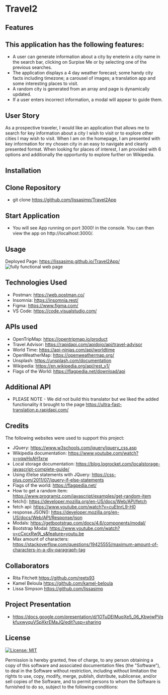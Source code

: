 # Travel2

## Features
## This application has the following features:
- A user can generate information about a city by eneterin a city name in the search bar, clicking on Surpise Me or by selecting one of the previous searches.
- The application displays a 4 day weather forecast; some handy city facts including timezone; a carousel of images; a translation app and some interesting places to visit.
- A random city is generated from an array and page is dynamically updated.
- If a user enters incorrect information, a modal will appear to guide them.

## User Story
As a prospective traveler, I would like an application that allows me to search for key information about a city I wish to visit or to explore other cities I may wish to visit. When I am on the homepage, I am presented with key information for my chosen city in an easy to navigate and clearly presented format.  When looking for places of interest, I am provided with 6 options and additionally the opportuntiy to explore further on Wikipedia.

## Installation
## Clone Repository
- git clone https://github.com/lissasimp/Travel2App

## Start Application
- You will see App running on port 3000! in the console. You can then view the app on http://localhost:3000/.


## Usage
Deployed Page: https://lissasimp.github.io/Travel2App/
![fully functional web page](./assets/images/Full%20size%20screenshot.png)

## Technologies Used
- Postman: https://web.postman.co/
- Insomnia: https://insomnia.rest/
- Figma: https://www.figma.com/
- VS Code: https://code.visualstudio.com/

## APIs used
- OpenTripMap: https://opentripmap.io/product
- Travel Advisor: https://rapidapi.com/apidojo/api/travel-advisor
- World Time: https://api-ninjas.com/api/worldtime
- OpenWeatherMap: https://openweathermap.org/
- Unsplash: https://unsplash.com/documentation
- Wikipedia: https://en.wikipedia.org/api/rest_v1/
- Flags of the World: https://flagpedia.net/download/api

## Additional API
- PLEASE NOTE - We did not build this translator but we liked the added functionality it brought to the page
  https://ultra-fast-translation.p.rapidapi.com/

## Credits
The following websites were used to support this project:
- JQuery: https://www.w3schools.com/jquery/jquery_css.asp
- Wikipedia documentation: https://www.youtube.com/watch?v=yqwHxAH1xrw
- Local storage documentation: https://blog.logrocket.com/localstorage-javascript-complete-guide/
- Using if/else statements with JQuery: https://css-plus.com/2011/07/jquery-if-else-statements
- Flags of the world: https://flagpedia.net/
- How to get a random item: https://www.programiz.com/javascript/examples/get-random-item
- fetch(): https://developer.mozilla.org/en-US/docs/Web/API/fetch
- fetch api: https://www.youtube.com/watch?v=cuEtnrL9-H0
- response.JSON(): https://developer.mozilla.org/en-US/docs/Web/API/Response/json
- Modals: https://getbootstrap.com/docs/4.6/components/modal/
- Bootstrap Modal: https://www.youtube.com/watch?v=cCxcxRw9j_s&feature=youtu.be
- Max amount of characters: https://stackoverflow.com/questions/19425555/maximum-amount-of-characters-in-a-div-paragraph-tag


## Collaborators
- Rita Fitchett https://github.com/reets93
- Kamel Beloula https://github.com/kamel-beloula
- Lissa Simpson https://github.com/lissasimp

## Project Presentation
- https://docs.google.com/presentation/d/1OTuDEIMuqXe5_06_KbwjwPVqkfuxwyquVSpXkrEMaJQ/edit?usp=sharing


## License
[![License: MIT](https://img.shields.io/badge/License-MIT-yellow.svg)](https://opensource.org/licenses/MIT)

Permission is hereby granted, free of charge, to any person obtaining a copy of this software and associated documentation files (the "Software"), to deal in the Software without restriction, including without limitation the rights to use, copy, modify, merge, publish, distribute, sublicense, and/or sell copies of the Software, and to permit persons to whom the Software is furnished to do so, subject to the following conditions:


